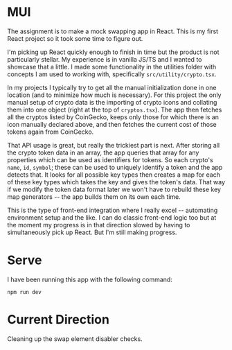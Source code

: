 # MUI

The assignment is to make a mock swapping app in React. This is my first React project so it took some time to figure out.

I'm picking up React quickly enough to finish in time but the product is not particularly stellar. My experience is in vanilla JS/TS and I wanted to showcase that a little. I made some functionality in the utilities folder with concepts I am used to working with, specifically `src/utility/crypto.tsx`.

In my projects I typically try to get all the manual initialization done in one location (and to minimize how much is necessary). For this project the only manual setup of crypto data is the importing of crypto icons and collating them into one object (right at the top of `cryptos.tsx`). The app then fetches all the cryptos listed by CoinGecko, keeps only those for which there is an icon manually declared above, and then fetches the current cost of those tokens again from CoinGecko.

That API usage is great, but really the trickiest part is next. After storing all the crypto token data in an array, the app queries that array for any properties which can be used as identifiers for tokens. So each crypto's `name`, `id`, `symbol`; these can be used to uniquely identify a token and the app detects that. It looks for all possible key types then creates a map for each of these key types which takes the key and gives the token's data. That way if we modify the token data format later we won't have to rebuild these key map generators -- the app builds them on its own each time.

This is the type of front-end integration where I really excel -- automating environment setup and the like. I can do classic front-end logic too but at the moment my progress is in that direction slowed by having to simultaneously pick up React. But I'm still making progress.

# Serve

I have been running this app with the following command:

```
npm run dev
```

# Current Direction

Cleaning up the swap element disabler checks.
